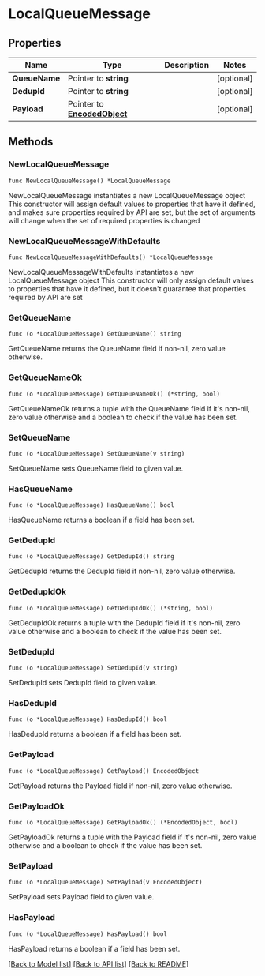 # LocalQueueMessage

## Properties

Name | Type | Description | Notes
------------ | ------------- | ------------- | -------------
**QueueName** | Pointer to **string** |  | [optional] 
**DedupId** | Pointer to **string** |  | [optional] 
**Payload** | Pointer to [**EncodedObject**](EncodedObject.md) |  | [optional] 

## Methods

### NewLocalQueueMessage

`func NewLocalQueueMessage() *LocalQueueMessage`

NewLocalQueueMessage instantiates a new LocalQueueMessage object
This constructor will assign default values to properties that have it defined,
and makes sure properties required by API are set, but the set of arguments
will change when the set of required properties is changed

### NewLocalQueueMessageWithDefaults

`func NewLocalQueueMessageWithDefaults() *LocalQueueMessage`

NewLocalQueueMessageWithDefaults instantiates a new LocalQueueMessage object
This constructor will only assign default values to properties that have it defined,
but it doesn't guarantee that properties required by API are set

### GetQueueName

`func (o *LocalQueueMessage) GetQueueName() string`

GetQueueName returns the QueueName field if non-nil, zero value otherwise.

### GetQueueNameOk

`func (o *LocalQueueMessage) GetQueueNameOk() (*string, bool)`

GetQueueNameOk returns a tuple with the QueueName field if it's non-nil, zero value otherwise
and a boolean to check if the value has been set.

### SetQueueName

`func (o *LocalQueueMessage) SetQueueName(v string)`

SetQueueName sets QueueName field to given value.

### HasQueueName

`func (o *LocalQueueMessage) HasQueueName() bool`

HasQueueName returns a boolean if a field has been set.

### GetDedupId

`func (o *LocalQueueMessage) GetDedupId() string`

GetDedupId returns the DedupId field if non-nil, zero value otherwise.

### GetDedupIdOk

`func (o *LocalQueueMessage) GetDedupIdOk() (*string, bool)`

GetDedupIdOk returns a tuple with the DedupId field if it's non-nil, zero value otherwise
and a boolean to check if the value has been set.

### SetDedupId

`func (o *LocalQueueMessage) SetDedupId(v string)`

SetDedupId sets DedupId field to given value.

### HasDedupId

`func (o *LocalQueueMessage) HasDedupId() bool`

HasDedupId returns a boolean if a field has been set.

### GetPayload

`func (o *LocalQueueMessage) GetPayload() EncodedObject`

GetPayload returns the Payload field if non-nil, zero value otherwise.

### GetPayloadOk

`func (o *LocalQueueMessage) GetPayloadOk() (*EncodedObject, bool)`

GetPayloadOk returns a tuple with the Payload field if it's non-nil, zero value otherwise
and a boolean to check if the value has been set.

### SetPayload

`func (o *LocalQueueMessage) SetPayload(v EncodedObject)`

SetPayload sets Payload field to given value.

### HasPayload

`func (o *LocalQueueMessage) HasPayload() bool`

HasPayload returns a boolean if a field has been set.


[[Back to Model list]](../README.md#documentation-for-models) [[Back to API list]](../README.md#documentation-for-api-endpoints) [[Back to README]](../README.md)


